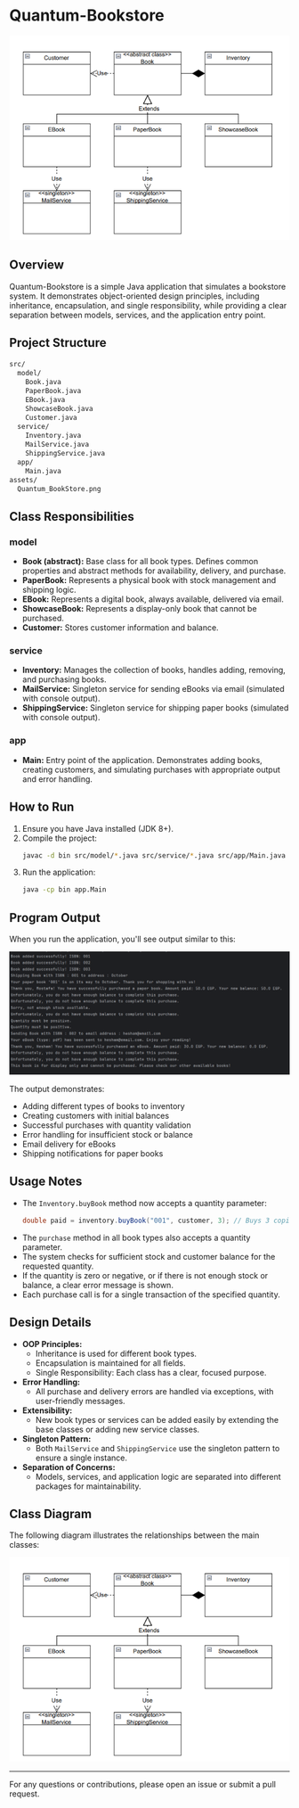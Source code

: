 # Quantum-Bookstore

![Class Diagram](assets/Quantum_BookStore.png)

## Overview
Quantum-Bookstore is a simple Java application that simulates a bookstore system. It demonstrates object-oriented design principles, including inheritance, encapsulation, and single responsibility, while providing a clear separation between models, services, and the application entry point.

## Project Structure
```
src/
  model/
    Book.java
    PaperBook.java
    EBook.java
    ShowcaseBook.java
    Customer.java
  service/
    Inventory.java
    MailService.java
    ShippingService.java
  app/
    Main.java
assets/
  Quantum_BookStore.png
```

## Class Responsibilities
### model
- **Book (abstract):** Base class for all book types. Defines common properties and abstract methods for availability, delivery, and purchase.
- **PaperBook:** Represents a physical book with stock management and shipping logic.
- **EBook:** Represents a digital book, always available, delivered via email.
- **ShowcaseBook:** Represents a display-only book that cannot be purchased.
- **Customer:** Stores customer information and balance.

### service
- **Inventory:** Manages the collection of books, handles adding, removing, and purchasing books.
- **MailService:** Singleton service for sending eBooks via email (simulated with console output).
- **ShippingService:** Singleton service for shipping paper books (simulated with console output).

### app
- **Main:** Entry point of the application. Demonstrates adding books, creating customers, and simulating purchases with appropriate output and error handling.

## How to Run
1. Ensure you have Java installed (JDK 8+).
2. Compile the project:
   ```sh
   javac -d bin src/model/*.java src/service/*.java src/app/Main.java
   ```
3. Run the application:
   ```sh
   java -cp bin app.Main
   ```
## Program Output
When you run the application, you'll see output similar to this:

![Program Output](assets/ProgramOutput.PNG)

The output demonstrates:
- Adding different types of books to inventory
- Creating customers with initial balances
- Successful purchases with quantity validation
- Error handling for insufficient stock or balance
- Email delivery for eBooks
- Shipping notifications for paper books
## Usage Notes
- The `Inventory.buyBook` method now accepts a quantity parameter:
  ```java
  double paid = inventory.buyBook("001", customer, 3); // Buys 3 copies of the book with ISBN "001"
  ```
- The `purchase` method in all book types also accepts a quantity parameter.
- The system checks for sufficient stock and customer balance for the requested quantity.
- If the quantity is zero or negative, or if there is not enough stock or balance, a clear error message is shown.
- Each purchase call is for a single transaction of the specified quantity.

## Design Details
- **OOP Principles:**
  - Inheritance is used for different book types.
  - Encapsulation is maintained for all fields.
  - Single Responsibility: Each class has a clear, focused purpose.
- **Error Handling:**
  - All purchase and delivery errors are handled via exceptions, with user-friendly messages.
- **Extensibility:**
  - New book types or services can be added easily by extending the base classes or adding new service classes.
- **Singleton Pattern:**
  - Both `MailService` and `ShippingService` use the singleton pattern to ensure a single instance.
- **Separation of Concerns:**
  - Models, services, and application logic are separated into different packages for maintainability.

## Class Diagram
The following diagram illustrates the relationships between the main classes:

![Class Diagram](assets/Quantum_BookStore.png)

---

For any questions or contributions, please open an issue or submit a pull request.